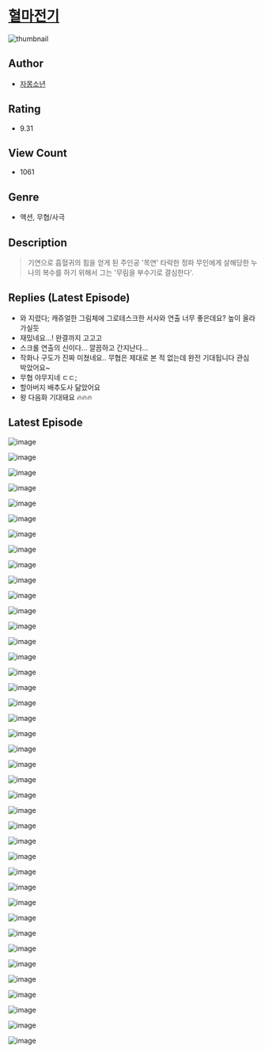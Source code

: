 # [혈마전기](https://comic.naver.com/bestChallenge/list?titleId=809959)
![thumbnail](https://image-comic.pstatic.net/user_contents_data/challenge_comic/2023/05/23/359968/upload_3546083566435054692_480x623.jpeg)

## Author
- [자몽소년](https://comic.naver.com/artistTitle?id=359968)

## Rating
- 9.31

## View Count
- 1061

## Genre
- 액션, 무협/사극

## Description
> 기연으로 흡혈귀의 힘을 얻게 된 주인공 '목연' 타락한 정파 무인에게 살해당한 누나의 복수를 하기 위해서 그는 '무림을 부수기로 결심한다'.

## Replies (Latest Episode)
- 와 지렸다; 캐쥬얼한 그림체에 그로테스크한 서사와 연출 너무 좋은데요? 높이 올라가실듯
- 재밌네요...! 완결까지 고고고
- 스크롤 연출의 신이다... 깔끔하고 간지난다...
- 작화나 구도가 진짜 미쳤네요.. 무협은 제대로 본 적 없는데 완전 기대됩니다 관심 박았어요~
- 무협 야무지네 ㄷㄷ;
- 할아버지 배추도사 닮았어요
- 왕 다음화 기대돼요 🔥🔥🔥

## Latest Episode
![image](https://image-comic.pstatic.net/user_contents_data/challenge_comic/2023/05/23/359968/upload_7148401388579938871.jpeg)

![image](https://image-comic.pstatic.net/user_contents_data/challenge_comic/2023/05/23/359968/upload_3474352712003707190.jpeg)

![image](https://image-comic.pstatic.net/user_contents_data/challenge_comic/2023/05/23/359968/upload_3906084761574061153.jpeg)

![image](https://image-comic.pstatic.net/user_contents_data/challenge_comic/2023/05/23/359968/upload_3991375867868755763.jpeg)

![image](https://image-comic.pstatic.net/user_contents_data/challenge_comic/2023/05/23/359968/upload_7233450812014539060.jpeg)

![image](https://image-comic.pstatic.net/user_contents_data/challenge_comic/2023/05/23/359968/upload_7161627623631958577.jpeg)

![image](https://image-comic.pstatic.net/user_contents_data/challenge_comic/2023/05/23/359968/upload_7291667791444391222.jpeg)

![image](https://image-comic.pstatic.net/user_contents_data/challenge_comic/2023/05/23/359968/upload_4135202094165681254.jpeg)

![image](https://image-comic.pstatic.net/user_contents_data/challenge_comic/2023/05/23/359968/upload_4123155836923229281.jpeg)

![image](https://image-comic.pstatic.net/user_contents_data/challenge_comic/2023/05/23/359968/upload_3544722366630279013.jpeg)

![image](https://image-comic.pstatic.net/user_contents_data/challenge_comic/2023/05/23/359968/upload_3546975455048710497.jpeg)

![image](https://image-comic.pstatic.net/user_contents_data/challenge_comic/2023/05/23/359968/upload_3976733868332299361.jpeg)

![image](https://image-comic.pstatic.net/user_contents_data/challenge_comic/2023/05/23/359968/upload_7377847509359801648.jpeg)

![image](https://image-comic.pstatic.net/user_contents_data/challenge_comic/2023/05/23/359968/upload_7089009090373247333.jpeg)

![image](https://image-comic.pstatic.net/user_contents_data/challenge_comic/2023/05/23/359968/upload_3474580307350807348.jpeg)

![image](https://image-comic.pstatic.net/user_contents_data/challenge_comic/2023/05/23/359968/upload_7161341553056954213.jpeg)

![image](https://image-comic.pstatic.net/user_contents_data/challenge_comic/2023/05/23/359968/upload_4048797853267616568.jpeg)

![image](https://image-comic.pstatic.net/user_contents_data/challenge_comic/2023/05/23/359968/upload_7234522869386207800.jpeg)

![image](https://image-comic.pstatic.net/user_contents_data/challenge_comic/2023/05/23/359968/upload_3486974010257060195.jpeg)

![image](https://image-comic.pstatic.net/user_contents_data/challenge_comic/2023/05/23/359968/upload_3905803282305606706.jpeg)

![image](https://image-comic.pstatic.net/user_contents_data/challenge_comic/2023/05/23/359968/upload_3702913511973728825.jpeg)

![image](https://image-comic.pstatic.net/user_contents_data/challenge_comic/2023/05/23/359968/upload_7378645758358414649.jpeg)

![image](https://image-comic.pstatic.net/user_contents_data/challenge_comic/2023/05/23/359968/upload_7365182204888244533.jpeg)

![image](https://image-comic.pstatic.net/user_contents_data/challenge_comic/2023/05/23/359968/upload_7016951486922974259.jpeg)

![image](https://image-comic.pstatic.net/user_contents_data/challenge_comic/2023/05/23/359968/upload_3487018901204918884.jpeg)

![image](https://image-comic.pstatic.net/user_contents_data/challenge_comic/2023/05/23/359968/upload_7233116782908813409.jpeg)

![image](https://image-comic.pstatic.net/user_contents_data/challenge_comic/2023/05/23/359968/upload_3689120124980389433.jpeg)

![image](https://image-comic.pstatic.net/user_contents_data/challenge_comic/2023/05/23/359968/upload_7075778670465737267.jpeg)

![image](https://image-comic.pstatic.net/user_contents_data/challenge_comic/2023/05/23/359968/upload_3977072522262032993.jpeg)

![image](https://image-comic.pstatic.net/user_contents_data/challenge_comic/2023/05/23/359968/upload_3833742394863609397.jpeg)

![image](https://image-comic.pstatic.net/user_contents_data/challenge_comic/2023/05/23/359968/upload_7017283742170427959.jpeg)

![image](https://image-comic.pstatic.net/user_contents_data/challenge_comic/2023/05/23/359968/upload_7076109632019118433.jpeg)

![image](https://image-comic.pstatic.net/user_contents_data/challenge_comic/2023/05/23/359968/upload_7221632191589606712.jpeg)

![image](https://image-comic.pstatic.net/user_contents_data/challenge_comic/2023/05/23/359968/upload_3474869272720062777.jpeg)

![image](https://image-comic.pstatic.net/user_contents_data/challenge_comic/2023/05/23/359968/upload_3991094396449076325.jpeg)

![image](https://image-comic.pstatic.net/user_contents_data/challenge_comic/2023/05/23/359968/upload_3832906541849129264.jpeg)

![image](https://image-comic.pstatic.net/user_contents_data/challenge_comic/2023/05/23/359968/upload_3546134148197790818.jpeg)

![image](https://image-comic.pstatic.net/user_contents_data/challenge_comic/2023/05/23/359968/upload_7291718344081958497.jpeg)

![image](https://image-comic.pstatic.net/user_contents_data/challenge_comic/2023/05/23/359968/upload_7089010395305160803.jpeg)

![image](https://image-comic.pstatic.net/user_contents_data/challenge_comic/2023/05/23/359968/upload_7004053327376888369.jpeg)
